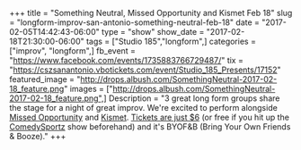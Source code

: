 +++
title = "Something Neutral, Missed Opportunity and Kismet Feb 18"
slug = "longform-improv-san-antonio-something-neutral-feb-18"
date = "2017-02-05T14:42:43-06:00"
type = "show"
show_date = "2017-02-18T21:30:00-06:00"
tags = ["Studio 185","longform",]
categories = ["improv", "longform",]
fb_event = "https://www.facebook.com/events/1735883766729487/"
tix = "https://cszsanantonio.vbotickets.com/event/Studio_185_Presents/17152"
featured_image = "http://drops.albush.com/SomethingNeutral-2017-02-18_feature.png"
images = ["http://drops.albush.com/SomethingNeutral-2017-02-18_feature.png",]
Description = "3 great long form groups share the stage for a night of great improv. We're excited to perform alongside [Missed Opportunity](https://www.facebook.com/missedopportunitylol/) and [Kismet](https://www.facebook.com/KismetImprov/). [Tickets are just $6](https://cszsanantonio.vbotickets.com/event/Studio_185_Presents/17152) (or free if you hit up the [ComedySportz](https://www.cszsa.com/) show beforehand) and it's BYOF&B (Bring Your Own Friends & Booze)."
+++
